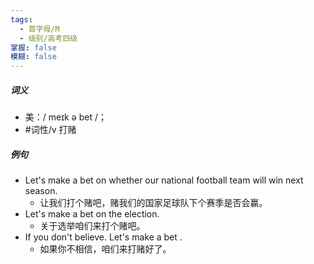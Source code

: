 ```yaml
---
tags:
  - 首字母/M
  - 级别/高考四级
掌握: false
模糊: false
---
```

##### 词义
- 美：/ meɪk ə bet /；
- #词性/v  打赌
##### 例句
- Let's make a bet on whether our national football team will win next season.
	- 让我们打个赌吧，赌我们的国家足球队下个赛季是否会赢。
- Let's make a bet on the election.
	- 关于选举咱们来打个赌吧。
- If you don't believe. Let's make a bet .
	- 如果你不相信，咱们来打赌好了。
